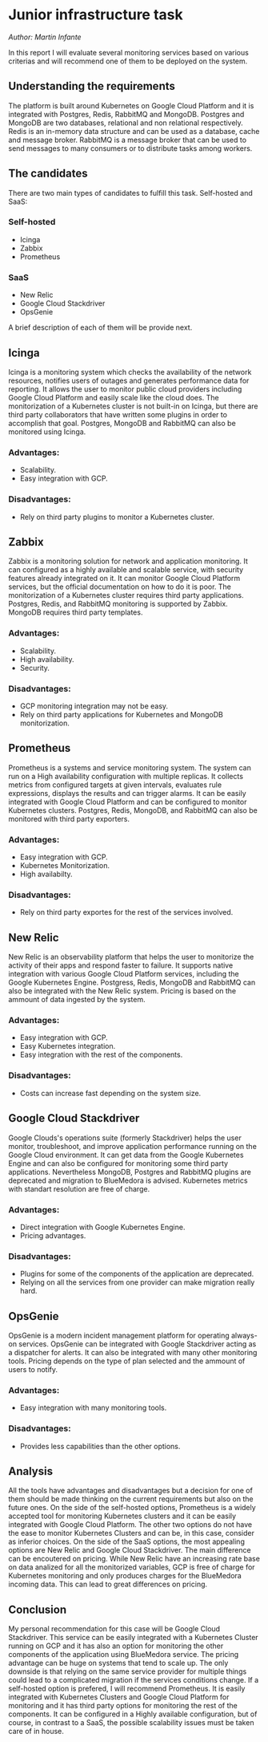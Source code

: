 # Junior infrastructure task
*Author: Martin Infante*

In this report I will evaluate several monitoring services based on various criterias and will
recommend one of them to be deployed on the system.

## Understanding the requirements
The platform is built around Kubernetes on Google Cloud Platform and it is integrated with
Postgres, Redis, RabbitMQ and MongoDB.
Postgres and MongoDB are two databases, relational and non relational respectively.
Redis is an in-memory data structure and can be used as a database, cache and message broker.
RabbitMQ is a message broker that can be used to send messages to many consumers or to
distribute tasks among workers.

## The candidates
There are two main types of candidates to fulfill this task. Self-hosted and SaaS:

### Self-hosted

* Icinga
* Zabbix
* Prometheus

### SaaS

* New Relic
* Google Cloud Stackdriver
* OpsGenie

A brief description of each of them will be provide next.

## Icinga

Icinga is a monitoring system which checks the availability of the network resources, notifies
users of outages and generates performance data for reporting. It allows the user to monitor
public cloud providers including Google Cloud Platform and easily scale like the cloud does.
The monitorization of a Kubernetes cluster is not built-in on Icinga, but there are third
party collaborators that have written some plugins in order to accomplish that goal.
Postgres, MongoDB and RabbitMQ can also be monitored using Icinga.

### Advantages:

* Scalability.
* Easy integration with GCP.

### Disadvantages:

* Rely on third party plugins to monitor a Kubernetes cluster.

## Zabbix

Zabbix is a monitoring solution for network and application monitoring. It can configured as a 
highly available and scalable service, with security features already integrated on it.
It can monitor Google Cloud Platform services, but the official documentation on how to do
it is poor.
The monitorization of a Kubernetes cluster requires third party applications.
Postgres, Redis, and RabbitMQ monitoring is supported by Zabbix. MongoDB requires
third party templates.

### Advantages:

* Scalability.
* High availability.
* Security.

### Disadvantages:

* GCP monitoring integration may not be easy.
* Rely on third party applications for Kubernetes and MongoDB monitorization.


## Prometheus

Prometheus is a systems and service monitoring system. The system can run on a High availability
configuration with multiple replicas. It collects metrics from configured targets at given
intervals, evaluates rule expressions, displays the results and can trigger alarms.
It can be easily integrated with Google Cloud Platform and can be configured to monitor
Kubernetes clusters.
Postgres, Redis, MongoDB, and RabbitMQ can also be monitored with third party exporters.

### Advantages:

* Easy integration with GCP.
* Kubernetes Monitorization.
* High availabilty.

### Disadvantages:

* Rely on third party exportes for the rest of the services involved.

## New Relic

New Relic is an observability platform that helps the user to monitorize the activity of their
apps and respond faster to failure. It supports native integration with various Google Cloud
Platform services, including the Google Kubernetes Engine.
Postgress, Redis, MongoDB and RabbitMQ can also be integrated with the New Relic system.
Pricing is based on the ammount of data ingested by the system.

### Advantages:

* Easy integration with GCP.
* Easy Kubernetes integration.
* Easy integration with the rest of the components.

### Disadvantages:

* Costs can increase fast depending on the system size.

## Google Cloud Stackdriver

Google Clouds's operations suite (formerly Stackdriver) helps the user monitor, troubleshoot,
and improve application performance running on the Google Cloud environment. It can get data
from the Google Kubernetes Engine and can also be configured for monitoring some third party
applications. Nevertheless MongoDB, Postgres and RabbitMQ plugins are deprecated and migration
to BlueMedora is advised.
Kubernetes metrics with standart resolution are free of charge.

### Advantages:

* Direct integration with Google Kubernetes Engine.
* Pricing advantages.

### Disadvantages:

* Plugins for some of the components of the application are deprecated.
* Relying on all the services from one provider can make migration really hard.

## OpsGenie

OpsGenie is a modern incident management platform for operating always-on services. OpsGenie can
be integrated with Google Stackdriver acting as a dispatcher for alerts. It can also be
integrated with many other monitoring tools.
Pricing depends on the type of plan selected and the ammount of users to notify.

### Advantages:

* Easy integration with many monitoring tools.

### Disadvantages:

* Provides less capabilities than the other options.

## Analysis

All the tools have advantages and disadvantages but a decision for one of them should be made
thinking on the current requirements but also on the future ones.
On the side of the self-hosted options, Prometheus is a widely accepted tool for monitoring
Kubernetes clusters and it can be easily integrated with Google Cloud Platform. The other two
options do not have the ease to monitor Kubernetes Clusters and can be, in this case, consider
as inferior choices.
On the side of the SaaS options, the most appealing options are New Relic and Google Cloud
Stackdriver. The main difference can be encoutered on pricing. While New Relic have an
increasing rate base on data analized for all the monitorized variables, GCP is free of charge
for Kubernetes monitoring and only produces charges for the BlueMedora incoming data. This can
lead to great differences on pricing.

## Conclusion

My personal recommendation for this case will be Google Cloud Stackdriver. This service can be
easily integrated with a Kubernetes Cluster running on GCP and it has also an option for
monitoring the other components of the application using BlueMedora service. The pricing advantage
can be huge on systems that tend to scale up. The only downside is that relying on the same
service provider for multiple things could lead to a complicated migration if the services
conditions change.
If a self-hosted option is prefered, I will recommend Prometheus. It is easily integrated with
Kubernetes Clusters and Google Cloud Platform for monitoring and it has third party options for
monitoring the rest of the components. It can be configured in a Highly available configuration,
but of course, in contrast to a SaaS, the possible scalability issues must be taken care of
in house.

